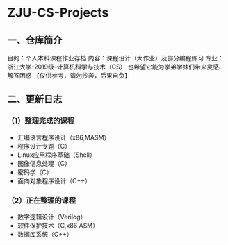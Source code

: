 # ZJU-CS-Projects

## 一、仓库简介
目的：个人本科课程作业存档
内容：课程设计（大作业）及部分编程练习
专业：浙江大学-2019级-计算机科学与技术（CS）
也希望它能为学弟学妹们带来灵感、解答困惑
【仅供参考，请勿抄袭，后果自负】

## 二、更新日志
### （1）整理完成的课程
- 汇编语言程序设计（x86,MASM）
- 程序设计专题（C）
- Linux应用程序基础（Shell）
- 图像信息处理（C）
- 密码学（C）
- 面向对象程序设计（C++）
### （2）正在整理的课程
- 数字逻辑设计（Verilog）
- 软件保护技术（C,x86 ASM）
- 数据库系统（C++）